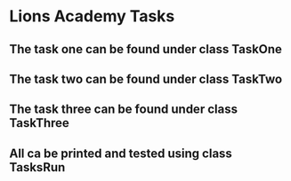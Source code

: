 # Lions Academy Tasks

## The task one can be found under class TaskOne

## The task two can be found under class TaskTwo

## The task three can be found under class TaskThree

## All ca be printed and tested using class TasksRun
